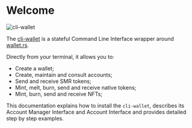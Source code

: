 # Welcome

![cli-wallet](/img/cli-wallet.gif)

The [cli-wallet](https://github.com/iotaledger/wallet.rs/tree/develop/cli) is a stateful Command Line Interface wrapper around
[wallet.rs](https://github.com/iotaledger/wallet.rs).

Directly from your terminal, it allows you to:
- Create a wallet;
- Create, maintain and consult accounts;
- Send and receive SMR tokens;
- Mint, melt, burn, send and receive native tokens;
- Mint, burn, send and receive NFTs;

This documentation explains how to install the `cli-wallet`, describes its Account Manager Interface and Account
Interface and provides detailed step by step examples.
